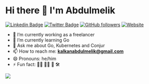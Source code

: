 # Hi there 👋  I'm Abdulmelik

[![Linkedin Badge](https://img.shields.io/badge/-AbdulmelikKalkan-blue?style=flat-square&logo=Linkedin&logoColor=white)](https://www.linkedin.com/in/abdulmelikkalkan/)
[![Twitter Badge](https://img.shields.io/badge/-@AbdulmeliKalkan-blue?style=flat-square&labelColor=1ca0f1&logo=twitter&logoColor=white)](https://twitter.com/AbdulmeliKalkan)
[![GitHub followers](https://img.shields.io/github/followers/AbdulmelikKalkan?label=Follow&style=social)](https://github.com/AbdulmelikKalkan/?tab=follow)
[![Website](https://img.shields.io/badge/Website-abdulmelik.dev-blue?style=flat)](https://abdulmelik.dev)

- 🔭 I’m currently working as a freelancer
- 🌱 I’m currently learning Go
- 💬 Ask me about Go, Kubernetes and Conjur
- 📫 How to reach me: **kalkanabdulmelik@gmail.com**
- 😄 Pronouns: he/him
- ⚡ Fun fact: :biking_man: :swimming_man: :hiking_boot: :hammer_and_wrench: 

![](https://visitor-badge.glitch.me/badge?page_id=AbdulmelikKalkan)
<!--
**AbdulmelikKalkan/AbdulmelikKalkan** is a ✨ _special_ ✨ repository because its `README.md` (this file) appears on your GitHub profile.

Here are some ideas to get you started:

- 🔭 I’m currently working as a freelancer
- 🌱 I’m currently learning Go
- 👯 I’m looking to collaborate on ...
- 🤔 I’m looking for help with ...
- 💬 Ask me about Go, Kubernetes and Conjur
- 📫 How to reach me: **kalkanabdulmelik@gmail.com**
- 😄 Pronouns: ...
- ⚡ Fun fact: :biking_man: 
-->
